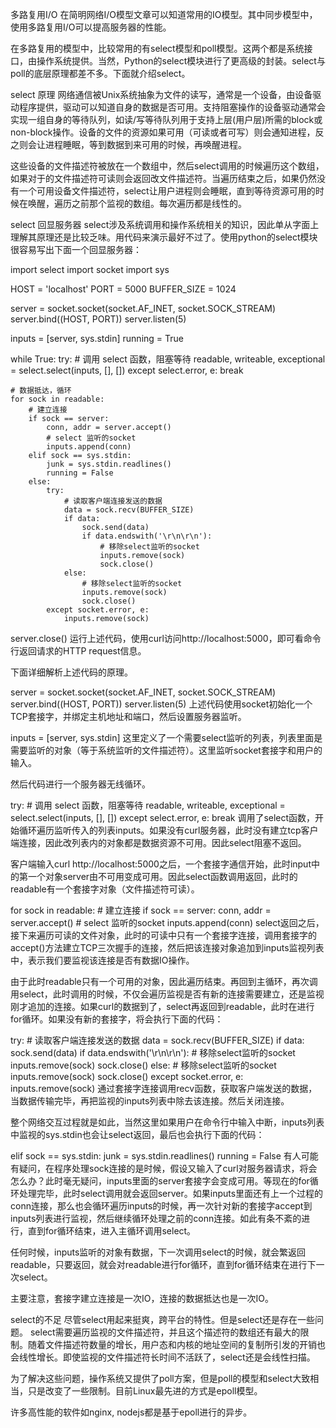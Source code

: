 多路复用I/O
在简明网络I/O模型文章可以知道常用的IO模型。其中同步模型中，使用多路复用I/O可以提高服务器的性能。

在多路复用的模型中，比较常用的有select模型和poll模型。这两个都是系统接口，由操作系统提供。当然，Python的select模块进行了更高级的封装。select与poll的底层原理都差不多。下面就介绍select。

select 原理
网络通信被Unix系统抽象为文件的读写，通常是一个设备，由设备驱动程序提供，驱动可以知道自身的数据是否可用。支持阻塞操作的设备驱动通常会实现一组自身的等待队列，如读/写等待队列用于支持上层(用户层)所需的block或non-block操作。设备的文件的资源如果可用（可读或者可写）则会通知进程，反之则会让进程睡眠，等到数据到来可用的时候，再唤醒进程。

这些设备的文件描述符被放在一个数组中，然后select调用的时候遍历这个数组，如果对于的文件描述符可读则会返回改文件描述符。当遍历结束之后，如果仍然没有一个可用设备文件描述符，select让用户进程则会睡眠，直到等待资源可用的时候在唤醒，遍历之前那个监视的数组。每次遍历都是线性的。

select 回显服务器
select涉及系统调用和操作系统相关的知识，因此单从字面上理解其原理还是比较乏味。用代码来演示最好不过了。使用python的select模块很容易写出下面一个回显服务器：

import select
import socket
import sys

HOST = 'localhost'
PORT = 5000
BUFFER_SIZE = 1024

server = socket.socket(socket.AF_INET, socket.SOCK_STREAM)
server.bind((HOST, PORT))
server.listen(5)

inputs = [server, sys.stdin]
running = True

while True:
    try:
        # 调用 select 函数，阻塞等待
        readable, writeable, exceptional = select.select(inputs, [], [])
    except select.error, e:
        break

    # 数据抵达，循环
    for sock in readable:
        # 建立连接
        if sock == server:
            conn, addr = server.accept()
            # select 监听的socket
            inputs.append(conn)
        elif sock == sys.stdin:
            junk = sys.stdin.readlines()
            running = False
        else:
            try:
                # 读取客户端连接发送的数据
                data = sock.recv(BUFFER_SIZE)
                if data:
                    sock.send(data)
                    if data.endswith('\r\n\r\n'):
                        # 移除select监听的socket
                        inputs.remove(sock)
                        sock.close()
                else:
                    # 移除select监听的socket
                    inputs.remove(sock)
                    sock.close()
            except socket.error, e:
                inputs.remove(sock)

server.close()
运行上述代码，使用curl访问http://localhost:5000，即可看命令行返回请求的HTTP request信息。

下面详细解析上述代码的原理。

server = socket.socket(socket.AF_INET, socket.SOCK_STREAM)
server.bind((HOST, PORT))
server.listen(5)
上述代码使用socket初始化一个TCP套接字，并绑定主机地址和端口，然后设置服务器监听。

inputs = [server, sys.stdin]
这里定义了一个需要select监听的列表，列表里面是需要监听的对象（等于系统监听的文件描述符）。这里监听socket套接字和用户的输入。

然后代码进行一个服务器无线循环。

try:
    # 调用 select 函数，阻塞等待
    readable, writeable, exceptional = select.select(inputs, [], [])
except select.error, e:
    break
调用了select函数，开始循环遍历监听传入的列表inputs。如果没有curl服务器，此时没有建立tcp客户端连接，因此改列表内的对象都是数据资源不可用。因此select阻塞不返回。

客户端输入curl http://localhost:5000之后，一个套接字通信开始，此时input中的第一个对象server由不可用变成可用。因此select函数调用返回，此时的readable有一个套接字对象（文件描述符可读）。

for sock in readable:
    # 建立连接
    if sock == server:
        conn, addr = server.accept()
        # select 监听的socket
        inputs.append(conn)
select返回之后，接下来遍历可读的文件对象，此时的可读中只有一个套接字连接，调用套接字的accept()方法建立TCP三次握手的连接，然后把该连接对象追加到inputs监视列表中，表示我们要监视该连接是否有数据IO操作。

由于此时readable只有一个可用的对象，因此遍历结束。再回到主循环，再次调用select，此时调用的时候，不仅会遍历监视是否有新的连接需要建立，还是监视刚才追加的连接。如果curl的数据到了，select再返回到readable，此时在进行for循环。如果没有新的套接字，将会执行下面的代码：

try:
    # 读取客户端连接发送的数据
    data = sock.recv(BUFFER_SIZE)
    if data:
        sock.send(data)
        if data.endswith('\r\n\r\n'):
            # 移除select监听的socket
            inputs.remove(sock)
            sock.close()
    else:
        # 移除select监听的socket
        inputs.remove(sock)
        sock.close()
except socket.error, e:
    inputs.remove(sock)
通过套接字连接调用recv函数，获取客户端发送的数据，当数据传输完毕，再把监视的inputs列表中除去该连接。然后关闭连接。

整个网络交互过程就是如此，当然这里如果用户在命令行中输入中断，inputs列表中监视的sys.stdin也会让select返回，最后也会执行下面的代码：

elif sock == sys.stdin:
    junk = sys.stdin.readlines()
    running = False
有人可能有疑问，在程序处理sock连接的是时候，假设又输入了curl对服务器请求，将会怎么办？此时毫无疑问，inputs里面的server套接字会变成可用。等现在的for循环处理完毕，此时select调用就会返回server。如果inputs里面还有上一个过程的conn连接，那么也会循环遍历inputs的时候，再一次针对新的套接字accept到inputs列表进行监视，然后继续循环处理之前的conn连接。如此有条不紊的进行，直到for循环结束，进入主循环调用select。

任何时候，inputs监听的对象有数据，下一次调用select的时候，就会繁返回readable，只要返回，就会对readable进行for循环，直到for循环结束在进行下一次select。

主要注意，套接字建立连接是一次IO，连接的数据抵达也是一次IO。

select的不足
尽管select用起来挺爽，跨平台的特性。但是select还是存在一些问题。
select需要遍历监视的文件描述符，并且这个描述符的数组还有最大的限制。随着文件描述符数量的增长，用户态和内核的地址空间的复制所引发的开销也会线性增长。即使监视的文件描述符长时间不活跃了，select还是会线性扫描。

为了解决这些问题，操作系统又提供了poll方案，但是poll的模型和select大致相当，只是改变了一些限制。目前Linux最先进的方式是epoll模型。

许多高性能的软件如nginx, nodejs都是基于epoll进行的异步。


